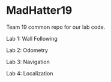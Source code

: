 # MadHatter19

Team 19 common repo for our lab code.

Lab 1: Wall Following

Lab 2: Odometry

Lab 3: Navigation

Lab 4: Localization
